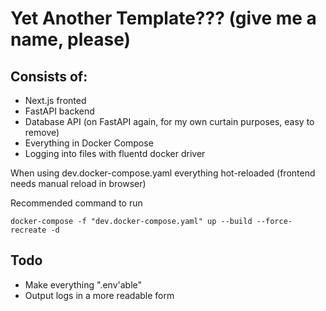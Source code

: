 # Yet Another Template??? (give me a name, please)
## Consists of:
- Next.js fronted
- FastAPI backend 
- Database API (on FastAPI again, for my own curtain purposes, easy to remove)
- Everything in Docker Compose
- Logging into files with fluentd docker driver

When using dev.docker-compose.yaml everything hot-reloaded (frontend needs manual reload in browser)

Recommended command to run
```
docker-compose -f "dev.docker-compose.yaml" up --build --force-recreate -d
```

## Todo
- Make everything ".env'able"
- Output logs in a more readable form